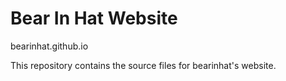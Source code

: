 # Bear In Hat Website
bearinhat.github.io

This repository contains the source files for bearinhat's website.